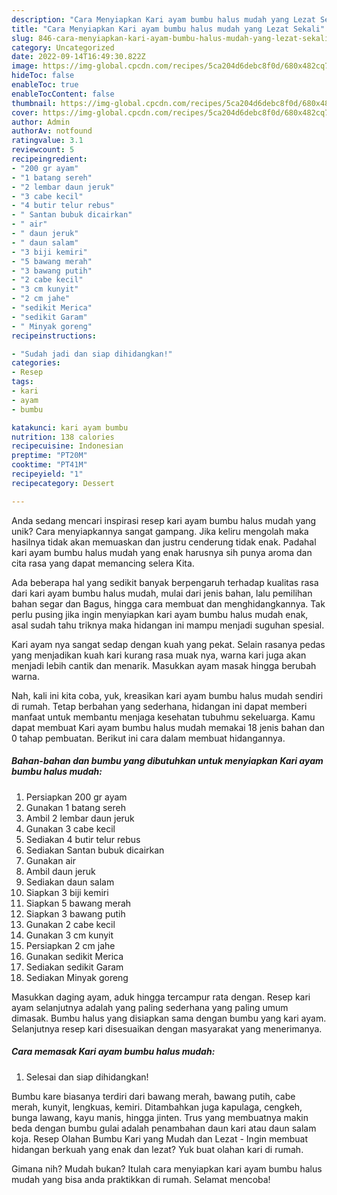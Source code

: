 ```yaml
---
description: "Cara Menyiapkan Kari ayam bumbu halus mudah yang Lezat Sekali"
title: "Cara Menyiapkan Kari ayam bumbu halus mudah yang Lezat Sekali"
slug: 846-cara-menyiapkan-kari-ayam-bumbu-halus-mudah-yang-lezat-sekali
category: Uncategorized
date: 2022-09-14T16:49:30.822Z
image: https://img-global.cpcdn.com/recipes/5ca204d6debc8f0d/680x482cq70/kari-ayam-bumbu-halus-mudah-foto-resep-utama.jpg
hideToc: false
enableToc: true
enableTocContent: false
thumbnail: https://img-global.cpcdn.com/recipes/5ca204d6debc8f0d/680x482cq70/kari-ayam-bumbu-halus-mudah-foto-resep-utama.jpg
cover: https://img-global.cpcdn.com/recipes/5ca204d6debc8f0d/680x482cq70/kari-ayam-bumbu-halus-mudah-foto-resep-utama.jpg
author: Admin
authorAv: notfound
ratingvalue: 3.1
reviewcount: 5
recipeingredient:
- "200 gr ayam"
- "1 batang sereh"
- "2 lembar daun jeruk"
- "3 cabe kecil"
- "4 butir telur rebus"
- " Santan bubuk dicairkan"
- " air"
- " daun jeruk"
- " daun salam"
- "3 biji kemiri"
- "5 bawang merah"
- "3 bawang putih"
- "2 cabe kecil"
- "3 cm kunyit"
- "2 cm jahe"
- "sedikit Merica"
- "sedikit Garam"
- " Minyak goreng"
recipeinstructions:

- "Sudah jadi dan siap dihidangkan!"
categories:
- Resep
tags:
- kari
- ayam
- bumbu

katakunci: kari ayam bumbu 
nutrition: 138 calories
recipecuisine: Indonesian
preptime: "PT20M"
cooktime: "PT41M"
recipeyield: "1"
recipecategory: Dessert

---
```





Anda sedang mencari inspirasi resep kari ayam bumbu halus mudah yang unik? Cara menyiapkannya sangat gampang. Jika keliru mengolah maka hasilnya tidak akan memuaskan dan justru cenderung tidak enak. Padahal kari ayam bumbu halus mudah yang enak harusnya sih punya aroma dan cita rasa yang dapat memancing selera Kita.





Ada beberapa hal yang sedikit banyak berpengaruh terhadap kualitas rasa dari kari ayam bumbu halus mudah, mulai dari jenis bahan, lalu pemilihan bahan segar dan Bagus, hingga cara membuat dan menghidangkannya. Tak perlu pusing jika ingin menyiapkan kari ayam bumbu halus mudah enak,      asal sudah tahu triknya maka hidangan ini mampu menjadi suguhan spesial.














Kari ayam nya sangat sedap dengan kuah yang pekat. Selain rasanya pedas yang menjadikan kuah kari kurang rasa muak nya, warna kari juga akan menjadi lebih cantik dan menarik. Masukkan ayam masak hingga berubah warna.






Nah, kali ini kita coba, yuk, kreasikan kari ayam bumbu halus mudah sendiri di rumah. Tetap berbahan yang sederhana, hidangan ini dapat memberi manfaat untuk membantu menjaga kesehatan tubuhmu sekeluarga. Kamu dapat membuat Kari ayam bumbu halus mudah memakai 18 jenis bahan dan 0 tahap pembuatan. Berikut ini cara dalam membuat hidangannya.

<!--inarticleads1-->

##### Bahan-bahan dan bumbu yang dibutuhkan untuk menyiapkan Kari ayam bumbu halus mudah:

1. Persiapkan 200 gr ayam
1. Gunakan 1 batang sereh
1. Ambil 2 lembar daun jeruk
1. Gunakan 3 cabe kecil
1. Sediakan 4 butir telur rebus
1. Sediakan  Santan bubuk dicairkan
1. Gunakan  air
1. Ambil  daun jeruk
1. Sediakan  daun salam
1. Siapkan 3 biji kemiri
1. Siapkan 5 bawang merah
1. Siapkan 3 bawang putih
1. Gunakan 2 cabe kecil
1. Gunakan 3 cm kunyit
1. Persiapkan 2 cm jahe
1. Gunakan sedikit Merica
1. Sediakan sedikit Garam
1. Sediakan  Minyak goreng


Masukkan daging ayam, aduk hingga tercampur rata dengan. Resep kari ayam selanjutnya adalah yang paling sederhana yang paling umum dimasak. Bumbu halus yang disiapkan sama dengan bumbu yang kari ayam. Selanjutnya resep kari disesuaikan dengan masyarakat yang menerimanya. 

<!--inarticleads2-->

##### Cara memasak Kari ayam bumbu halus mudah:


1. Selesai dan siap dihidangkan!

Bumbu kare biasanya terdiri dari bawang merah, bawang putih, cabe merah, kunyit, lengkuas, kemiri. Ditambahkan juga kapulaga, cengkeh, bunga lawang, kayu manis, hingga jinten. Trus yang membuatnya makin beda dengan bumbu gulai adalah penambahan daun kari atau daun salam koja. Resep Olahan Bumbu Kari yang Mudah dan Lezat - Ingin membuat hidangan berkuah yang enak dan lezat? Yuk buat olahan kari di rumah. 

Gimana nih? Mudah bukan? Itulah cara menyiapkan kari ayam bumbu halus mudah yang bisa anda praktikkan di rumah. Selamat mencoba!
